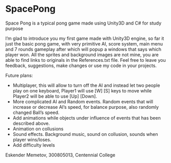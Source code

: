 # SpacePong
Space Pong is a typical pong game made using Unity3D and C# for study purpose 


I’m glad to introduce you my first game made with Unity3D engine, so far it just the basic pong game, with very primitive AI, score system, main menu and 7 rounds gameplay after which will popup a windows that says which player won. All the sprites and background images are not mine, you are able to find links to originals in the References.txt file. Feel free to leave you feedback, suggestions, make changes or use my code in your projects.

Future plans: 
- Multiplayer, this will allow to turn off the AI and instead let two people play on one keyboard, Player1 will use [W] [S] keys to move while Player2 will be able to use [Up] [Down]. 
- More complicated AI and Random events. Random events that will increase or decrease AI’s speed, for balance purpose, also randomly changed Ball’s speed.
- Add animations while objects under influence of events that has been described above. 
- Animation on collusions 
- Sound effects. Background music, sound on collusion, sounds when player wins/loses. 
- Add difficulty levels 

Eskender Memetov, 300805013, Centennial College
